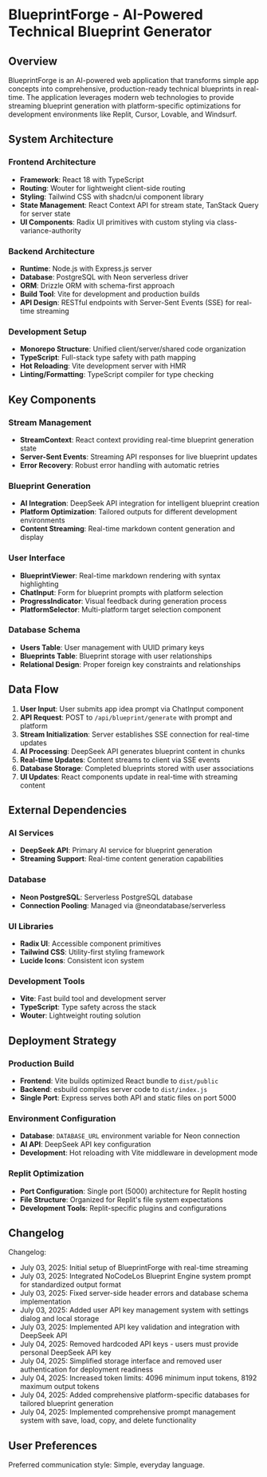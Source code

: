 # BlueprintForge - AI-Powered Technical Blueprint Generator

## Overview

BlueprintForge is an AI-powered web application that transforms simple app concepts into comprehensive, production-ready technical blueprints in real-time. The application leverages modern web technologies to provide streaming blueprint generation with platform-specific optimizations for development environments like Replit, Cursor, Lovable, and Windsurf.

## System Architecture

### Frontend Architecture
- **Framework**: React 18 with TypeScript
- **Routing**: Wouter for lightweight client-side routing
- **Styling**: Tailwind CSS with shadcn/ui component library
- **State Management**: React Context API for stream state, TanStack Query for server state
- **UI Components**: Radix UI primitives with custom styling via class-variance-authority

### Backend Architecture
- **Runtime**: Node.js with Express.js server
- **Database**: PostgreSQL with Neon serverless driver
- **ORM**: Drizzle ORM with schema-first approach
- **Build Tool**: Vite for development and production builds
- **API Design**: RESTful endpoints with Server-Sent Events (SSE) for real-time streaming

### Development Setup
- **Monorepo Structure**: Unified client/server/shared code organization
- **TypeScript**: Full-stack type safety with path mapping
- **Hot Reloading**: Vite development server with HMR
- **Linting/Formatting**: TypeScript compiler for type checking

## Key Components

### Stream Management
- **StreamContext**: React context providing real-time blueprint generation state
- **Server-Sent Events**: Streaming API responses for live blueprint updates
- **Error Recovery**: Robust error handling with automatic retries

### Blueprint Generation
- **AI Integration**: DeepSeek API integration for intelligent blueprint creation
- **Platform Optimization**: Tailored outputs for different development environments
- **Content Streaming**: Real-time markdown content generation and display

### User Interface
- **BlueprintViewer**: Real-time markdown rendering with syntax highlighting
- **ChatInput**: Form for blueprint prompts with platform selection
- **ProgressIndicator**: Visual feedback during generation process
- **PlatformSelector**: Multi-platform target selection component

### Database Schema
- **Users Table**: User management with UUID primary keys
- **Blueprints Table**: Blueprint storage with user relationships
- **Relational Design**: Proper foreign key constraints and relationships

## Data Flow

1. **User Input**: User submits app idea prompt via ChatInput component
2. **API Request**: POST to `/api/blueprint/generate` with prompt and platform
3. **Stream Initialization**: Server establishes SSE connection for real-time updates
4. **AI Processing**: DeepSeek API generates blueprint content in chunks
5. **Real-time Updates**: Content streams to client via SSE events
6. **Database Storage**: Completed blueprints stored with user associations
7. **UI Updates**: React components update in real-time with streaming content

## External Dependencies

### AI Services
- **DeepSeek API**: Primary AI service for blueprint generation
- **Streaming Support**: Real-time content generation capabilities

### Database
- **Neon PostgreSQL**: Serverless PostgreSQL database
- **Connection Pooling**: Managed via @neondatabase/serverless

### UI Libraries
- **Radix UI**: Accessible component primitives
- **Tailwind CSS**: Utility-first styling framework
- **Lucide Icons**: Consistent icon system

### Development Tools
- **Vite**: Fast build tool and development server
- **TypeScript**: Type safety across the stack
- **Wouter**: Lightweight routing solution

## Deployment Strategy

### Production Build
- **Frontend**: Vite builds optimized React bundle to `dist/public`
- **Backend**: esbuild compiles server code to `dist/index.js`
- **Single Port**: Express serves both API and static files on port 5000

### Environment Configuration
- **Database**: `DATABASE_URL` environment variable for Neon connection
- **AI API**: DeepSeek API key configuration
- **Development**: Hot reloading with Vite middleware in development mode

### Replit Optimization
- **Port Configuration**: Single port (5000) architecture for Replit hosting
- **File Structure**: Organized for Replit's file system expectations
- **Development Tools**: Replit-specific plugins and configurations

## Changelog

Changelog:
- July 03, 2025: Initial setup of BlueprintForge with real-time streaming
- July 03, 2025: Integrated NoCodeLos Blueprint Engine system prompt for standardized output format
- July 03, 2025: Fixed server-side header errors and database schema implementation
- July 03, 2025: Added user API key management system with settings dialog and local storage
- July 03, 2025: Implemented API key validation and integration with DeepSeek API
- July 04, 2025: Removed hardcoded API keys - users must provide personal DeepSeek API key
- July 04, 2025: Simplified storage interface and removed user authentication for deployment readiness
- July 04, 2025: Increased token limits: 4096 minimum input tokens, 8192 maximum output tokens
- July 04, 2025: Added comprehensive platform-specific databases for tailored blueprint generation
- July 04, 2025: Implemented comprehensive prompt management system with save, load, copy, and delete functionality

## User Preferences

Preferred communication style: Simple, everyday language.